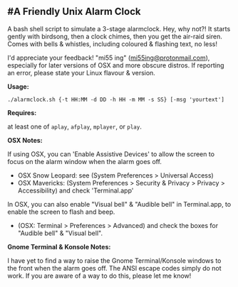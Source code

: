 #**A Friendly Unix Alarm Clock**
---

A bash shell script to simulate a 3-stage alarmclock. 
Hey, why not?! It starts gently with birdsong, then a clock chimes, then you get
the air-raid siren. Comes with bells & whistles, including coloured & flashing text, no less!

I'd appreciate your feedback! "mi55 ing" (mi55ing@protonmail.com), 
especially for later versions of OSX and more obscure distros.
If reporting an error, please state your Linux flavour & version.

**Usage:**

```./alarmclock.sh {-t HH:MM -d DD -h HH -m MM -s SS} [-msg 'yourtext']```

**Requires:**

at least one of ```aplay```, ```afplay```, ```mplayer```, or ```play```.

**OSX Notes:**

If using OSX, you can 'Enable Assistive Devices' 
to allow the screen to focus on the alarm window when the alarm goes off.
 - OSX Snow Leopard: see (System Preferences > Universal Access)
 - OSX Mavericks: (System Preferences > Security & Privacy > Privacy > Accessibility)  and check 'Terminal.app'  

In OSX, you can also enable "Visual bell" & "Audible bell" in Terminal.app, to enable the screen to flash and beep. 
 - (OSX: Terminal > Preferences > Advanced) and check the boxes for "Audible bell" & "Visual bell".

**Gnome Terminal & Konsole Notes:**

I have yet to find a way to raise the Gnome Terminal/Konsole windows to the front when the alarm goes off. The ANSI escape codes simply
do not work. If you are aware of a way to do this, please let me know! 